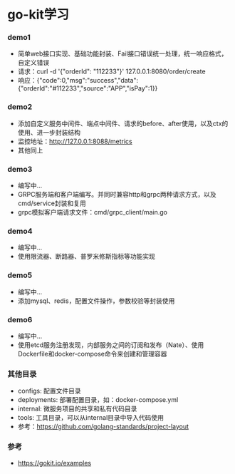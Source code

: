 # go-kit学习

### demo1
- 简单web接口实现、基础功能封装、Fail接口错误统一处理，统一响应格式，自定义错误
- 请求：curl -d '{"orderId": "112233"}' 127.0.0.1:8080/order/create
- 响应：{"code":0,"msg":"success","data":{"orderId":"#112233","source":"APP","isPay":1}}

### demo2
- 添加自定义服务中间件、端点中间件、请求的before、after使用，以及ctx的使用、进一步封装结构
- 监控地址：http://127.0.0.1:8088/metrics
- 其他同上

### demo3
- 编写中...
- GRPC服务端和客户端编写。并同时兼容http和grpc两种请求方式，以及cmd/service封装和复用
- grpc模拟客户端请求文件：cmd/grpc_client/main.go

### demo4
- 编写中...
- 使用限流器、断路器、普罗米修斯指标等功能实现

### demo5
- 编写中...
- 添加mysql、redis，配置文件操作，参数校验等封装使用

### demo6
- 编写中...
- 使用etcd服务注册发现，内部服务之间的订阅和发布（Nate）、使用Dockerfile和docker-compose命令来创建和管理容器

### 其他目录
- configs: 配置文件目录
- deployments: 部署配置目录，如：docker-compose.yml 
- internal: 微服务项目的共享和私有代码目录
- tools: 工具目录，可以从internal目录中导入代码使用
- 参考：https://github.com/golang-standards/project-layout

### 参考
- https://gokit.io/examples
